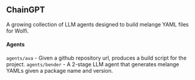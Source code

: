 ## ChainGPT

A growing collection of LLM agents designed to build melange YAML files for Wolfi.

#### Agents

`agents/ava` - Given a github repository url, produces a build script for the project.
`agents/bender` - A 2-stage LLM agent that generates melange YAMLs given a package name and version.